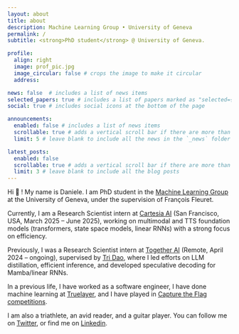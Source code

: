 ```yaml
---
layout: about
title: about
description: Machine Learning Group • University of Geneva
permalink: /
subtitle: <strong>PhD student</strong> @ University of Geneva.

profile:
  align: right
  image: prof_pic.jpg
  image_circular: false # crops the image to make it circular
  address: 

news: false  # includes a list of news items
selected_papers: true # includes a list of papers marked as "selected={true}"
social: true # includes social icons at the bottom of the page

announcements:
  enabled: false # includes a list of news items
  scrollable: true # adds a vertical scroll bar if there are more than 3 news items
  limit: 5 # leave blank to include all the news in the `_news` folder

latest_posts:
  enabled: false
  scrollable: true # adds a vertical scroll bar if there are more than 3 new posts items
  limit: 3 # leave blank to include all the blog posts
---
```



Hi 👋 ! My name is Daniele. I am PhD student in the [Machine Learning Group](https://mlg.unige.ch) at the University of Geneva, under the supervision of François Fleuret.  

Currently, I am a Research Scientist intern at [Cartesia AI](https://cartesia.ai/) (San Francisco, USA, March 2025 – June 2025), working on multimodal and TTS foundation models (transformers, state space models, linear RNNs) with a strong focus on efficiency.

Previously, I was a Research Scientist intern at [Together AI](https://www.together.ai/) (Remote, April 2024 – ongoing), supervised by [Tri Dao](https://tridao.me/), where I led efforts on LLM distillation, efficient inference, and developed speculative decoding for Mamba/linear RNNs.

In a previous life, I have worked as a software engineer, I have done machine learning at [Truelayer](https://truelayer.com/), and I have played in [Capture the Flag competitions](https://theromanxpl0it.github.io/).

I am also a triathlete, an avid reader, and a guitar player.
You can follow me on [Twitter](https://twitter.com/DanielePaliotta), or find me on [Linkedin](https://www.linkedin.com/in/daniele-paliotta-455139a2/).
